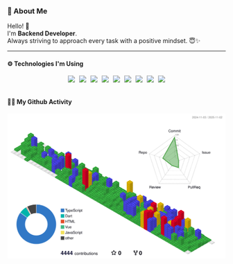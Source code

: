 ### 🌟 About Me  
Hello! 👋  
I'm **Backend Developer**.  
Always striving to approach every task with a positive mindset. 😇✨

---

#### ⚙️ Technologies I'm Using  
<div style="display: flex; flex-wrap: wrap; justify-content: center; gap: 10px;">
  <div style="display: flex; gap: 10px;">
    <img src="https://img.shields.io/badge/Java-%23ED8B00.svg?style=for-the-badge&logo=java&logoColor=white" />
    <img src="https://img.shields.io/badge/Spring%20Boot-%236DB33F.svg?style=for-the-badge&logo=springboot&logoColor=white" />
    <img src="https://img.shields.io/badge/WebFlux-%236DB33F.svg?style=for-the-badge&logo=spring&logoColor=white" />
    <img src="https://img.shields.io/badge/MongoDB-%2347A248.svg?style=for-the-badge&logo=mongodb&logoColor=white" />
  </div>
  <div style="display: flex; gap: 10px; margin-top: 0;">
    <img src="https://img.shields.io/badge/MySQL-%234479A1.svg?style=for-the-badge&logo=mysql&logoColor=white" />
    <img src="https://img.shields.io/badge/PostgreSQL-%23336791.svg?style=for-the-badge&logo=postgresql&logoColor=white" />
    <img src="https://img.shields.io/badge/Docker-%232496ED.svg?style=for-the-badge&logo=docker&logoColor=white" />
    <img src="https://img.shields.io/badge/Git-%23F05032.svg?style=for-the-badge&logo=git&logoColor=white" />
    <img src="https://img.shields.io/badge/AWS-%23FF9900.svg?style=for-the-badge&logo=amazonaws&logoColor=white" />
  </div>
</div>

<br>

#### 🐻‍❄️ My Github Activity
![](./profile-3d-contrib/profile-gitblock.svg)

<!-- <a href="https://github.com/devxb/gitanimals">
        <img src="https://render.gitanimals.org/farms/{imsando}" alt="GitAnimals"/>
      </a> -->
